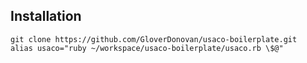 ## Installation

```
git clone https://github.com/GloverDonovan/usaco-boilerplate.git
alias usaco="ruby ~/workspace/usaco-boilerplate/usaco.rb \$@"
```

